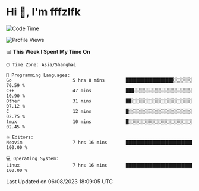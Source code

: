 # Hi 👋, I'm fffzlfk

<!--START_SECTION:waka-->
![Code Time](http://img.shields.io/badge/Code%20Time-344%20hrs%2032%20mins-blue)

![Profile Views](http://img.shields.io/badge/Profile%20Views-13-blue)

📊 **This Week I Spent My Time On** 

```text
🕑︎ Time Zone: Asia/Shanghai

💬 Programming Languages: 
Go                       5 hrs 8 mins        ██████████████████░░░░░░░   70.59 % 
C++                      47 mins             ███░░░░░░░░░░░░░░░░░░░░░░   10.90 % 
Other                    31 mins             ██░░░░░░░░░░░░░░░░░░░░░░░   07.12 % 
C                        12 mins             █░░░░░░░░░░░░░░░░░░░░░░░░   02.75 % 
tmux                     10 mins             █░░░░░░░░░░░░░░░░░░░░░░░░   02.45 % 

🔥 Editors: 
Neovim                   7 hrs 16 mins       █████████████████████████   100.00 % 

💻 Operating System: 
Linux                    7 hrs 16 mins       █████████████████████████   100.00 % 
```


 Last Updated on 06/08/2023 18:09:05 UTC
<!--END_SECTION:waka-->
